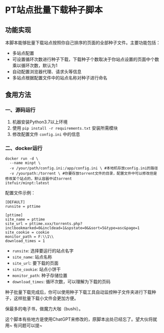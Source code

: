 
# PT站点批量下载种子脚本

## 功能实现

本脚本能够批量下载站点按照你自己排序的页面的全部种子文件。主要功能包括：

- 多站点配置
- 可设置循环次数进行种子下载，下载种子个数取决于你站点设置的页面中个数乘以循环次数，默认为1
- 自动配置浏览器代理、请求头等信息
- 多站点根据配置文件中的站点名称对种子进行命名

## 食用方法
### 一、源码运行
1. 机器安装Python3.7以上环境
2. 使用 `pip install -r requirements.txt` 安装所需模块
3. 修改配置文件 `config.ini` 中的信息



### 二、docker运行
```
docker run -d \
  --name minpt \
  -v /your/path/config.ini:/app/config.ini \ #本地机存放config.ini的路径
  -v /yourpath:/torrent \ #你要存放torrent文件的目录，配置文件中可以修改但是修改某个站点的，默认容器中试torrent
itefuir/minpt:latest

```

配置文件示例：

```
[DEFAULT]
runsite = pttime

[pttime]
site_name = pttime
site_url = pttime.xxx/torrents.php?inclbookmarked=0&incldead=1&spstate=0&&sort=5&type=asc&page=1
site_cookie = cookie
monitor_path = F:\\1\\
download_times = 1
```

- `runsite`: 选择要运行的站点名字
- `site_name`: 站点名称
- `site_url`: 要下载的页面
- `site_cookie`: 站点小饼干
- `monitor_path`: 种子存储位置
- `download_times`: 循环次数，可以理解为下载的页码

种子批量下载完成后，你可以使用种子下载工具自动监控种子文件夹进行下载种子，这样批量下载小文件会更加方便。

保最多的电子书，做魔力大咖（bushi）。


这个脚本有些地方是使用ChatGPT来修改的，原脚本出处已经忘了。望大伙将就用~ 有问题可以提~
